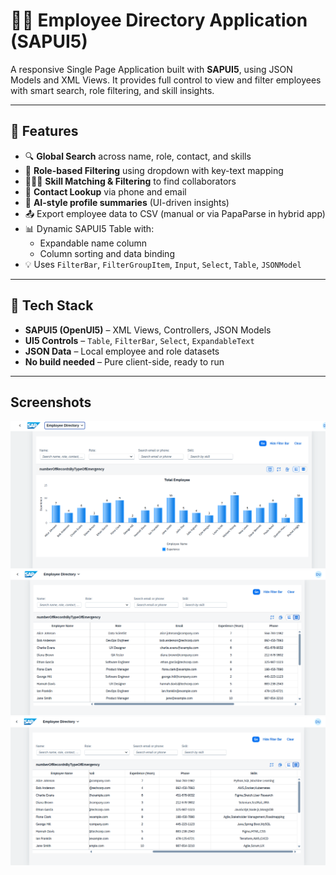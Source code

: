 # 👨‍💼 Employee Directory Application (SAPUI5)

A responsive Single Page Application built with **SAPUI5**, using JSON Models and XML Views. It provides full control to view and filter employees with smart search, role filtering, and skill insights.

---

## 🚀 Features

- 🔍 **Global Search** across name, role, contact, and skills
- 🎯 **Role-based Filtering** using dropdown with key-text mapping
- 🧑‍🤝‍🧑 **Skill Matching & Filtering** to find collaborators
- 📧 **Contact Lookup** via phone and email
- 🧠 **AI-style profile summaries** (UI-driven insights)
- 📤 Export employee data to CSV (manual or via PapaParse in hybrid app)
- 📊 Dynamic SAPUI5 Table with:
  - Expandable name column
  - Column sorting and data binding
- 💡 Uses `FilterBar`, `FilterGroupItem`, `Input`, `Select`, `Table`, `JSONModel`

---

## 🧰 Tech Stack

- **SAPUI5 (OpenUI5)** – XML Views, Controllers, JSON Models
- **UI5 Controls** – `Table`, `FilterBar`, `Select`, `ExpandableText`
- **JSON Data** – Local employee and role datasets
- **No build needed** – Pure client-side, ready to run

---

## Screenshots
![alt text](image.png)
![alt text](image-1.png)
![alt text](image-2.png)
